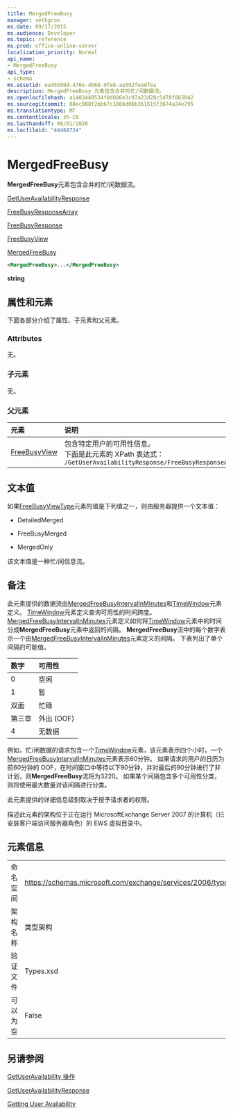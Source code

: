 ```yaml
---
title: MergedFreeBusy
manager: sethgros
ms.date: 09/17/2015
ms.audience: Developer
ms.topic: reference
ms.prod: office-online-server
localization_priority: Normal
api_name:
- MergedFreeBusy
api_type:
- schema
ms.assetid: ea45590d-476e-4b68-9fe8-ae392feadfea
description: MergedFreeBusy 元素包含合并的忙/闲数据流。
ms.openlocfilehash: a1483449534f0d886e3c97a23d28c5d78f865042
ms.sourcegitcommit: 88ec988f2bb67c1866d06b361615f3674a24e795
ms.translationtype: MT
ms.contentlocale: zh-CN
ms.lasthandoff: 06/01/2020
ms.locfileid: "44468724"
---
```

# <a name="mergedfreebusy"></a>MergedFreeBusy

**MergedFreeBusy**元素包含合并的忙/闲数据流。 
  
[GetUserAvailabilityResponse](getuseravailabilityresponse.md)
  
[FreeBusyResponseArray](freebusyresponsearray.md)
  
[FreeBusyResponse](freebusyresponse.md)
  
[FreeBusyView](freebusyview.md)
  
[MergedFreeBusy](mergedfreebusy.md)
  
```xml
<MergedFreeBusy>...</MergedFreeBusy>
```

 **string**
## <a name="attributes-and-elements"></a>属性和元素

下面各部分介绍了属性、子元素和父元素。
  
### <a name="attributes"></a>Attributes

无。
  
### <a name="child-elements"></a>子元素

无。
  
### <a name="parent-elements"></a>父元素

|**元素**|**说明**|
|:-----|:-----|
|[FreeBusyView](freebusyview.md) <br/> |包含特定用户的可用性信息。  <br/> 下面是此元素的 XPath 表达式：   <br/>  `/GetUserAvailabilityResponse/FreeBusyResponseArray/FreeBusyResponse/FreeBusyView` <br/> |
   
## <a name="text-value"></a>文本值

如果[FreeBusyViewType](freebusyviewtype.md)元素的值是下列值之一，则由服务器提供一个文本值： 
  
- DetailedMerged
    
- FreeBusyMerged
    
- MergedOnly
    
该文本值是一种忙/闲信息流。 
  
## <a name="remarks"></a>备注

此元素提供的数据流由[MergedFreeBusyIntervalInMinutes](mergedfreebusyintervalinminutes.md)和[TimeWindow](timewindow.md)元素定义。 [TimeWindow](timewindow.md)元素定义查询可用性的时间跨度。 [MergedFreeBusyIntervalInMinutes](mergedfreebusyintervalinminutes.md)元素定义如何将[TimeWindow](timewindow.md)元素中的时间分成**MergedFreeBusy**元素中返回的间隔。 **MergedFreeBusy**流中的每个数字表示一个由[MergedFreeBusyIntervalInMinutes](mergedfreebusyintervalinminutes.md)元素定义的间隔。 下表列出了单个间隔的可能值。 
  
|**数字**|**可用性**|
|:-----|:-----|
|0  <br/> |空闲  <br/> |
|1   <br/> |暂  <br/> |
|双面  <br/> |忙碌  <br/> |
|第三章  <br/> |外出 (OOF)  <br/> |
|4   <br/> |无数据  <br/> |
   
例如，忙/闲数据的请求包含一个[TimeWindow](timewindow.md)元素，该元素表示四个小时，一个[MergedFreeBusyIntervalInMinutes](mergedfreebusyintervalinminutes.md)元素表示60分钟。 如果请求的用户的日历为前60分钟的 OOF，在时间窗口中等待以下90分钟，并对最后的90分钟进行了非计划，则**MergedFreeBusy**流将为3220。 如果某个间隔包含多个可用性分类，则将使用最大数量对该间隔进行分类。 
  
此元素提供的详细信息级别取决于授予请求者的权限。
  
描述此元素的架构位于正在运行 MicrosoftExchange Server 2007 的计算机（已安装客户端访问服务器角色）的 EWS 虚拟目录中。
  
## <a name="element-information"></a>元素信息

|||
|:-----|:-----|
|命名空间  <br/> |https://schemas.microsoft.com/exchange/services/2006/types  <br/> |
|架构名称  <br/> |类型架构  <br/> |
|验证文件  <br/> |Types.xsd  <br/> |
|可以为空  <br/> |False  <br/> |
   
## <a name="see-also"></a>另请参阅



[GetUserAvailability 操作](getuseravailability-operation.md)
  
[GetUserAvailabilityResponse](getuseravailabilityresponse.md)


[Getting User Availability](https://msdn.microsoft.com/library/d4133fcb-9b0f-4e6b-aadf-a389da83516a%28Office.15%29.aspx)

